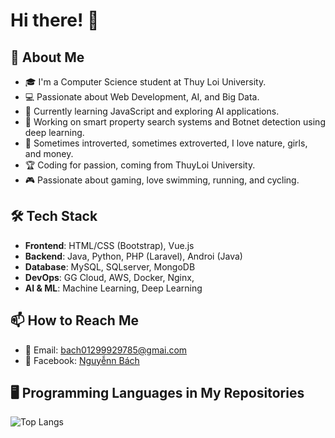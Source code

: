 # Hi there! 👋

## 🚀 About Me
- 🎓 I'm a Computer Science student at Thuy Loi University.
- 💻 Passionate about Web Development, AI, and Big Data.
- 🌱 Currently learning JavaScript and exploring AI applications.
- 🔭 Working on smart property search systems and Botnet detection using deep learning.
- 🧑 Sometimes introverted, sometimes extroverted, I love nature, girls, and money.
- 🏆 Coding for passion, coming from ThuyLoi University.
- 🎮 Passionate about gaming, love swimming, running, and cycling.

## 🛠 Tech Stack
- **Frontend**: HTML/CSS (Bootstrap), Vue.js
- **Backend**: Java, Python, PHP (Laravel), Androi (Java)
- **Database**: MySQL, SQLserver, MongoDB
- **DevOps**: GG Cloud, AWS, Docker, Nginx, 
- **AI & ML**: Machine Learning, Deep Learning

## 📫 How to Reach Me
- 📧 Email: bach01299929785@gmai.com
- 📘 Facebook: [Nguyễnn Bách](https://www.facebook.com/bach.nguyenn.90)

## 🖥️ Programming Languages in My Repositories
![Top Langs](https://github-readme-stats.vercel.app/api/top-langs/?username=Bach293&layout=compact&theme=radical)
